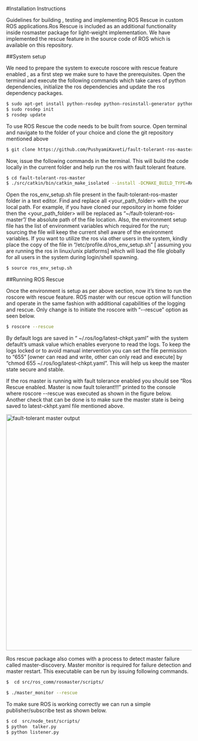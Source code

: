 #Installation Instructions

Guidelines for building , testing and implementing ROS Rescue in custom ROS applications.Ros Rescue is included as an additional functionality inside rosmaster package for light-weight implementation. We have implemented the rescue feature in the source code of ROS which is available on this repository.

##System setup

We need to prepare the system to execute  roscore with rescue feature enabled , as a first step we make sure to have the prerequisites. Open the terminal and execute the following commands which take cares of python dependencies, initialize the ros dependencies and update the ros dependency packages.

```bash
$ sudo apt-get install python-rosdep python-rosinstall-generator python-wstool python-rosinstall build-essential
$ sudo rosdep init
$ rosdep update
```

To use ROS Rescue the code needs to be built from source. Open terminal and navigate to the folder of your choice  and clone the git repository mentioned above 

```bash
$ git clone https://github.com/PushyamiKaveti/fault-tolerant-ros-master.git
```


Now,  issue the following commands in the terminal. This will build the code locally in the current folder and help run the ros with fault tolerant feature. 
```bash
$ cd fault-tolerant-ros-master
$ ./src/catkin/bin/catkin_make_isolated --install -DCMAKE_BUILD_TYPE=Release 
```


Open the ros_env_setup.sh file present in the fault-tolerant-ros-master folder in a text editor. Find and replace all <your_path_folder> with the your local path. For example, if you have cloned our repository in home folder then the <your_path_folder> will be replaced as “~/fault-tolerant-ros-master”/ the absolute path of the file location. 
Also, the environment setup file has the list of environment variables which required for the run; sourcing the file will  keep the current shell aware of the environment variables. If you want to utilize the ros via other users in the system, kindly place the copy of the file in “/etc/profile.d/ros_env_setup.sh”  [ assuming you are running the ros in linux/unix platforms] which will load the file globally for all users in the system during login/shell spawning. 

```bash
$ source ros_env_setup.sh
```
##Running ROS Rescue

Once the environment is setup as per above section, now it’s time to run the roscore with rescue feature. ROS master with our rescue option will function and operate in the same fashion with additional capabilities of the logging and rescue. Only change is to initiate the roscore with “--rescue” option as seen below.

```bash
$ roscore --rescue
```
By default logs are saved in “ ~/.ros/log/latest-chkpt.yaml” with the system default’s umask value which enables everyone to read the logs. To keep the logs locked or to avoid manual intervention you can set the file permission to “655” [owner can read and write, other can only read and execute] by “chmod 655 ~/.ros/log/latest-chkpt.yaml”. This will help us keep the master state secure and stable.


If the ros master is running with fault tolerance enabled you should see “Ros Rescue enabled. Master is now fault tolerant!!!” printed to the console where roscore --rescue was executed as shown in the figure below. Another check that can be done is to make sure the master state is being saved to latest-ckhpt.yaml file mentioned above.

<img src="docs/images/output.png" alt="fault-tolerant master output" width="640" align="middle">



Ros rescue package also comes with a process to detect master failure called master-discovery.  Master monitor is required for failure detection and master restart. This executable can be run by issuing following commands. 

```bash
$  cd src/ros_comm/rosmaster/scripts/

$ ./master_monitor --rescue
```


To make sure ROS is working correctly  we can run a simple publisher/subscribe test as shown below.

```bash
$ cd  src/node_test/scripts/
$ python  talker.py
$ python listener.py
```

